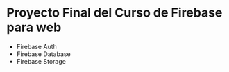 # Proyecto Final del Curso de Firebase para web
- Firebase Auth
- Firebase Database
- Firebase Storage
